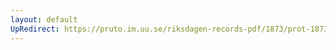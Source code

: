 ```yaml
---
layout: default
UpRedirect: https://pruto.im.uu.se/riksdagen-records-pdf/1873/prot-1873--fk--428/prot-1873--fk--428_000.pdf
---
```

